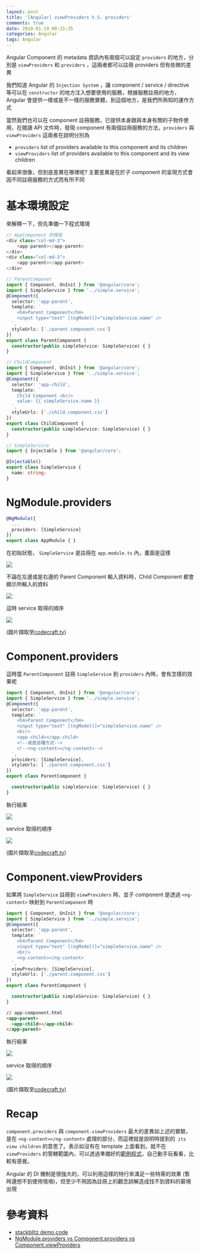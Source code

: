 ```yaml
---
layout: post
title: '[Angular] viewProviders V.S. providers'
comments: true
date: 2018-01-19 08:15:25
categories: Angular
tags: Angular
---
```


Angular Component 的 metadata 資訊內有兩個可以設定 `providers` 的地方，分別是 `viewProviders` 和 `providers` ，這兩者都可以註冊 providers 但有些微的差異

<!-- more -->

我們知道 Angular 的 `Injection System` ，讓 component / service / directive 等可以在 `constructor` 的地方注入想要使用的服務，根據服務註冊的地方，Angular 會提供一樣或是不一樣的服務實體，到這個地方，是我們所熟知的運作方式

當然我們也可以在 component 註冊服務，已提供本身跟與本身有關的子物件使用，在閱讀 API 文件時，發現 component 有兩個註冊服務的方法，`providers` 與 `viewProviders` 這兩者在說明分別為

* `providers`  list of providers available to this component and its children
* `viewProviders` list of providers available to this component and its view children

看起來很像，但到底差異在哪裡呢? 主要差異是在於子 component 的呈現方式會因不同註冊服務的方式而有所不同

# 基本環境設定

來解釋一下，但先準備一下程式環境

```typescript
// AppComponent 的樣版
<div class="col-md-3">
	<app-parent></app-parent>
</div>
<div class="col-md-3">
	<app-parent></app-parent>
</div>

// ParentComponet
import { Component, OnInit } from '@angular/core';
import { SimpleService } from '../simple.service';
@Component({
  selector: 'app-parent',
  template: `
    <h4>Parent Component</h4>
    <input type="text" [(ngModel)]="simpleService.name" />
  `,
  styleUrls: ['./parent.component.css']
})
export class ParentComponent {
  constructor(public simpleService: SimpleService) { }
}

// ChildComponent
import { Component, OnInit } from '@angular/core';
import { SimpleService } from '../simple.service';
@Component({
  selector: 'app-child',
  template: `
    Child Component <br/>
    value: {{ simpleService.name }}
  `,
  styleUrls: ['./child.component.css']
})
export class ChildComponent {
  constructor(public simpleService: SimpleService) { }
}

// SimpleService
import { Injectable } from '@angular/core';

@Injectable()
export class SimpleService {
  name: string;
}
```

# NgModule.providers

```typescript
@NgModule({
  ...
  providers: [SimpleService]
})
export class AppModule { }

```



在初始狀態， `SimpleService` 是註冊在 `app.module.ts` 內，畫面是這樣

![](https://i.imgur.com/tPrc6Uc.png)

不論在左邊或是右邊的 Parent Component 輸入資料時，Child Component 都會顯示所輸入的資料

![](https://i.imgur.com/c8fTLFW.gif)

這時 service 取得的順序

![](https://i.imgur.com/TDQ27YH.png)

(圖片擷取至[codecraft.tv](https://codecraft.tv))

# Component.providers

這時當 `ParentComponent` 註冊 `SimpleService` 到 `providers` 內時，會有怎樣的效果呢

```typescript
import { Component, OnInit } from '@angular/core';
import { SimpleService } from '../simple.service';
@Component({
  selector: 'app-parent',
  template: `
    <h4>Parent Component</h4>
    <input type="text" [(ngModel)]="simpleService.name" />
    <br/>
    <app-child></app-child>
	<!--或是這種方式-->
    <!--<ng-content></ng-content>-->
  `,
  providers: [SimpleService],  
  styleUrls: ['./parent.component.css']
})
export class ParentComponent {

  constructor(public simpleService: SimpleService) { }
}
```

執行結果

![](https://i.imgur.com/Gq5CFo8.gif)

 service 取得的順序

![](https://i.imgur.com/J3vmOVb.png)

(圖片擷取至[codecraft.tv](https://codecraft.tv))

# Component.viewProviders

如果將 `SimpleService` 註冊到 `viewProviders` 時，並子 component 是透過 `<ng-content>` 映射到 `ParentComponent` 時

```typescript
import { Component, OnInit } from '@angular/core';
import { SimpleService } from '../simple.service';
@Component({
  selector: 'app-parent',
  template: `
    <h4>Parent Component</h4>
    <input type="text" [(ngModel)]="simpleService.name" />
    <br/>
    <ng-content></ng-content>
  `,  
  viewProviders: [SimpleService],
  styleUrls: ['./parent.component.css']
})
export class ParentComponent {

  constructor(public simpleService: SimpleService) { }
}
```

```html
// app-component.html
<app-parent>
  <app-child></app-child>
</app-parent>
```

執行結果

![](https://i.imgur.com/15sElSa.gif)

 service 取得的順序

![](https://i.imgur.com/m3eu0oU.png)

(圖片擷取至[codecraft.tv](https://codecraft.tv))

# Recap

`component.providers` 與 `component.viewProviders` 最大的差異如上述的實驗，是在 `<ng-content></ng-content>` 處理的部分，而這裡就是說明時提到的` its view children` 的意思了。表示如沒有在 template 上面看到，就不在 `viewProviders` 的管轄範圍內，可以透過準備好的[範例程式](https://stackblitz.com/edit/viewprovider-providers?file=app%2Fparent%2Fparent.component.ts)，自己動手玩看看，比較有感覺。

Angular 的 DI 機制是很強大的，可以利用這樣的特行來滿足一些特需的效果 (暫時還想不到使用情境)，但至少不用因為註冊上的觀念誤解造成找不到資料的窘境出現

# 參考資料

* [stackblitz demo code](https://stackblitz.com/edit/viewprovider-providers?file=app%2Fparent%2Fparent.component.ts)
* [NgModule.providers vs Component.providers vs Component.viewProviders](https://codecraft.tv/courses/angular/dependency-injection-and-providers/ngmodule-providers-vs-component-providers-vs-component-viewproviders/)
